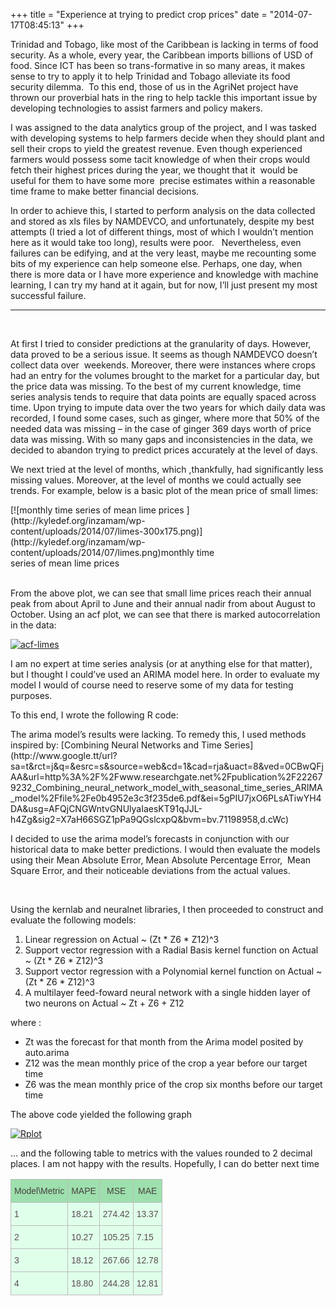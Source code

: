 +++
title = "Experience at trying to predict crop prices"
date = "2014-07-17T08:45:13"
+++


Trinidad and Tobago, like most of the Caribbean is lacking in terms of food security. As a whole, every year, the Caribbean imports billions of USD of food. Since ICT has been so trans-formative in so many areas, it makes sense to try to apply it to help Trinidad and Tobago alleviate its food security dilemma.  To this end, those of us in the AgriNet project have thrown our proverbial hats in the ring to help tackle this important issue by developing technologies to assist farmers and policy makers.

I was assigned to the data analytics group of the project, and I was tasked with developing systems to help farmers decide when they should plant and sell their crops to yield the greatest revenue. Even though experienced farmers would possess some tacit knowledge of when their crops would fetch their highest prices during the year, we thought that it  would be useful for them to have some more  precise estimates within a reasonable time frame to make better financial decisions.

In order to achieve this, I started to perform analysis on the data collected and stored as xls files by NAMDEVCO, and unfortunately, despite my best attempts (I tried a lot of different things, most of which I wouldn’t mention here as it would take too long), results were poor.   Nevertheless, even failures can be edifying, and at the very least, maybe me recounting some bits of my experience can help someone else. Perhaps, one day, when there is more data or I have more experience and knowledge with machine learning, I can try my hand at it again, but for now, I’ll just present my most successful failure.

- - - - - -

 

At first I tried to consider predictions at the granularity of days. However, data proved to be a serious issue. It seems as though NAMDEVCO doesn’t collect data over  weekends. Moreover, there were instances where crops had an entry for the volumes brought to the market for a particular day, but the price data was missing. To the best of my current knowledge, time series analysis tends to require that data points are equally spaced across time. Upon trying to impute data over the two years for which daily data was recorded, I found some cases, such as ginger, where more that 50% of the needed data was missing – in the case of ginger 369 days worth of price data was missing. With so many gaps and inconsistencies in the data, we decided to abandon trying to predict prices accurately at the level of days.

We next tried at the level of months, which ,thankfully, had significantly less missing values. Moreover, at the level of months we could actually see trends. For example, below is a basic plot of the mean price of small limes:

<div class="wp-caption alignnone" id="attachment_18" style="width: 368px">[![monthly time series of mean lime prices ](http://kyledef.org/inzamam/wp-content/uploads/2014/07/limes-300x175.png)](http://kyledef.org/inzamam/wp-content/uploads/2014/07/limes.png)monthly time series of mean lime prices

</div> 

From the above plot, we can see that small lime prices reach their annual peak from about April to June and their annual nadir from about August to October. Using an acf plot, we can see that there is marked autocorrelation in the data:

[![acf-limes](http://kyledef.org/inzamam/wp-content/uploads/2014/07/acf-limes-300x175.png)](http://kyledef.org/inzamam/wp-content/uploads/2014/07/acf-limes.png)

I am no expert at time series analysis (or at anything else for that matter), but I thought I could’ve used an ARIMA model here. In order to evaluate my model I would of course need to reserve some of my data for testing purposes.

To this end, I wrote the following R code:

<div class="gist-for-robots"><script src="http://gist.github.com/09748cdb313860214504.js"></script></div>The arima model’s results were lacking. To remedy this, I used methods inspired by:  
[Combining Neural Networks and Time Series](http://www.google.tt/url?sa=t&rct=j&q=&esrc=s&source=web&cd=1&cad=rja&uact=8&ved=0CBwQFjAA&url=http%3A%2F%2Fwww.researchgate.net%2Fpublication%2F222679232_Combining_neural_network_model_with_seasonal_time_series_ARIMA_model%2Ffile%2Fe0b4952e3c3f235de6.pdf&ei=5gPIU7jxO6PLsATiwYH4DA&usg=AFQjCNGWntvGNUlyaIaesKT91qJJL-h4Zg&sig2=X7aH66SGZ1pPa9QGslcxpQ&bvm=bv.71198958,d.cWc)

I decided to use the arima model’s forecasts in conjunction with our historical data to make better predictions. I would then evaluate the models using their Mean Absolute Error, Mean Absolute Percentage Error,  Mean Square Error, and their noticeable deviations from the actual values.

<div class="gist-for-robots"><script src="http://gist.github.com/afa6dd95cde0fb33ce35.js"></script></div> 

Using the kernlab and neuralnet libraries, I then proceeded to construct and evaluate the following models:

1. Linear regression on Actual ~ (Zt * Z6 * Z12)^3
2. Support vector regression with a Radial Basis kernel function on Actual ~ (Zt * Z6 * Z12)^3
3. Support vector regression with a Polynomial kernel function on Actual ~ (Zt * Z6 * Z12)^3
4. A multilayer feed-foward neural network with a single hidden layer of two neurons on Actual ~ Zt + Z6 + Z12

where :

- Zt was the forecast for that month from the Arima model posited by auto.arima
- Z12 was the mean monthly price of the crop a year before our target time
- Z6 was the mean monthly price of the crop six months before our target time

<div class="gist-for-robots"><script src="http://gist.github.com/51635734fd751eca8e4a.js"></script></div>The above code yielded the following graph

[![Rplot](http://kyledef.org/inzamam/wp-content/uploads/2014/07/Rplot-300x175.png)](http://kyledef.org/inzamam/wp-content/uploads/2014/07/Rplot.png)

… and the following table to metrics with the values rounded to 2 decimal places. I am not happy with the results. Hopefully, I can do better next time

<style type="text/css">
.tg  {border-collapse:collapse;border-spacing:0;border-color:#bbb;}
.tg td{font-family:Arial, sans-serif;font-size:14px;padding:10px 5px;border-style:solid;border-width:1px;overflow:hidden;word-break:normal;border-color:#bbb;color:#594F4F;background-color:#E0FFEB;}
.tg th{font-family:Arial, sans-serif;font-size:14px;font-weight:normal;padding:10px 5px;border-style:solid;border-width:1px;overflow:hidden;word-break:normal;border-color:#bbb;color:#493F3F;background-color:#9DE0AD;}
</style><table class="tg"><tr><th class="tg-031e">Model\Metric</th><th class="tg-031e">MAPE</th><th class="tg-031e">MSE</th><th class="tg-031e">MAE</th></tr><tr><td class="tg-031e">1</td><td class="tg-031e">18.21</td><td class="tg-031e">274.42</td><td class="tg-031e">13.37</td></tr><tr><td class="tg-031e">2</td><td class="tg-031e">10.27</td><td class="tg-031e">105.25</td><td class="tg-031e">7.15</td></tr><tr><td class="tg-031e">3</td><td class="tg-031e">18.12</td><td class="tg-031e">267.66</td><td class="tg-031e">12.78</td></tr><tr><td class="tg-031e">4</td><td class="tg-031e">18.80</td><td class="tg-031e">244.28</td><td class="tg-031e">12.81</td></tr></table>
